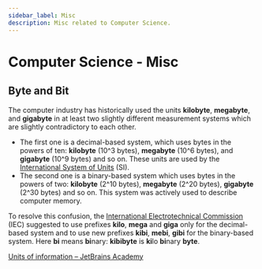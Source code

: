 ```yaml
---
sidebar_label: Misc
description: Misc related to Computer Science.
---
```


# Computer Science - Misc

## Byte and Bit

The computer industry has historically used the units **kilobyte**, **megabyte**, and **gigabyte** in at least two slightly different measurement systems which are slightly contradictory to each other.

*   The first one is a decimal-based system, which uses bytes in the powers of ten: **kilobyte** (10^3 bytes), **megabyte** (10^6 bytes), and **gigabyte** (10^9 bytes) and so on. These units are used by the [International System of Units](https://en.wikipedia.org/wiki/International_System_of_Units) (SI).
*   The second one is a binary-based system which uses bytes in the powers of two: **kilobyte** (2^10 bytes), **megabyte** (2^20 bytes), **gigabyte** (2^30 bytes) and so on. This system was actively used to describe computer memory.

To resolve this confusion, the [International Electrotechnical Commission](https://en.wikipedia.org/wiki/International_Electrotechnical_Commission "International Electrotechnical Commission") (IEC) suggested to use prefixes **kilo**, **mega** and **giga** only for the decimal-based system and to use new prefixes **kibi**, **mebi**, **gibi** for the binary-based system. Here **bi** means **bi**nary: **kibibyte** is **ki**lo **bi**nary **byte**.

[Units of information – JetBrains Academy](https://hyperskill.org/learn/step/6865)